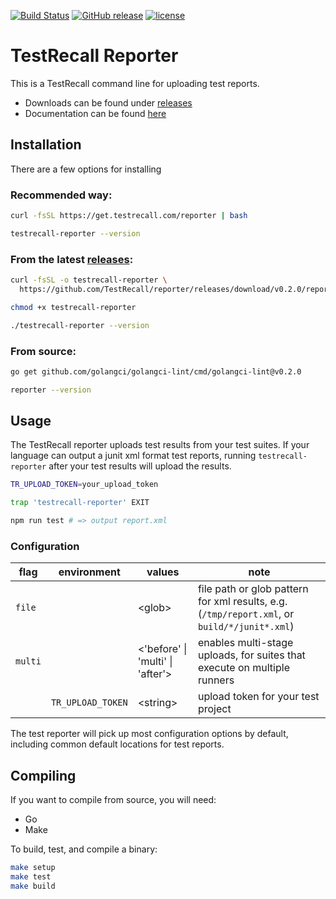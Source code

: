 [![Build Status](https://github.com/TestRecall/reporter/workflows/CI/badge.svg?branch=main)](https://github.com/TestRecall/reporter/actions?query=workflow%3ACI)
[![GitHub release](https://img.shields.io/github/release/TestRecall/reporter.svg)](https://github.com/TestRecall/reporter/releases/latest)
[![license](https://img.shields.io/github/license/TestRecall/reporter.svg)](https://github.com/TestRecall/reporter/blob/master/LICENSE)


# TestRecall Reporter

This is a TestRecall command line for uploading test reports.

 - Downloads can be found under [releases][releases_url]
 - Documentation can be found [here][docs_url]


## Installation

There are a few options for installing

### Recommended way:

```bash
curl -fsSL https://get.testrecall.com/reporter | bash

testrecall-reporter --version
```

### From the latest [releases][releases_url]:

```bash
curl -fsSL -o testrecall-reporter \
  https://github.com/TestRecall/reporter/releases/download/v0.2.0/reporter_Linux_x86_64

chmod +x testrecall-reporter

./testrecall-reporter --version
```

### From source:

```bash
go get github.com/golangci/golangci-lint/cmd/golangci-lint@v0.2.0

reporter --version
```

## Usage

The TestRecall reporter uploads test results from your test suites. If your
language can output a junit xml format test reports, running `testrecall-reporter`
after your test results will upload the results.


```bash
TR_UPLOAD_TOKEN=your_upload_token

trap 'testrecall-reporter' EXIT

npm run test # => output report.xml
```

### Configuration

| flag  | environment | values | note
|---    |---              |--- |---
|`file`  |                 | \<glob\>      | file path or glob pattern for xml results, e.g. (`/tmp/report.xml`, or `build/*/junit*.xml`)
|`multi` |                 | \<'before' \| 'multi' \| 'after'\>| enables multi-stage uploads, for suites that execute on multiple runners
|       | `TR_UPLOAD_TOKEN` | \<string\>            | upload token for your test project

The test reporter will pick up most configuration options by default, including common default locations for test reports.

## Compiling

If you want to compile from source, you will need:
 - Go
 - Make


To build, test, and compile a binary:
```bash
make setup
make test
make build
```

[releases_url]: https://github.com/TestRecall/reporter/releases
[docs_url]: https://testrecall.com/docs
